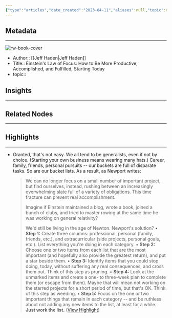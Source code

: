 ```yaml
---
{"type":"articles","date_created":"2023-04-11","aliases":null,"topic":null,"url":"https://www.inc.com/jeff-haden/einsteins-law-of-focus-how-to-be-more-productive-accomplished-fulfilled-starting-today.html","layout":null,"banner":null,"dg-publish":true,"tags":null,"permalink":"/300-biblio/200-articles/einstein-s-law-of-focus-how-to-be-more-productive-accomplished-and-fulfilled-starting-today/","dgPassFrontmatter":true,"created":"2023-10-20T12:44:19.000-05:00","updated":"2023-10-20T12:44:19.000-05:00"}
---
```


## Metadata
---
![rw-book-cover](https://img-cdn.inc.com/image/upload/w_1024,h_576,c_fill/images/panoramic/GettyImages-517287340_523103_u7wb6e.jpg)
- Author:: [[Jeff Haden\|Jeff Haden]]
- Title:: Einstein's Law of Focus: How to Be More Productive, Accomplished, and Fulfilled, Starting Today
- topic::  



## Insights
---
## Related Nodes
---

## Highlights 
---
- Granted, that's not easy. We all tend to be generalists, even if not by choice. (Starting your own business means wearing many hats.)
  Career, family, friends, personal pursuits -- our buckets are full of disparate tasks. So are our bucket lists.
  As a result, as Newport writes:
  > We can no longer focus on a small number of important project, but find ourselves, instead, rushing between an increasingly overwhelming slate full of a variety of obligations. This time fracture can prevent real accomplishment.
  > 
  > Imagine if Einstein maintained a blog, wrote a book, joined a bunch of clubs, and tried to master rowing at the same time he was working on general relativity?
  > 
  > We'd still be living in the age of Newton.
  Newport's solution?
  • **Step 1:** Create three columns: professional, personal (family, friends, etc.), and extracurricular (side projects, personal goals, etc.). List everything you're doing in each category.
  • **Step 2:** Choose one or two items from each list that are the most important (and hopefully also provide the greatest return), and put a star beside them.
  • **Step 3:** Identify items that you could stop doing, today, without suffering any real consequences, and cross them out. Think of this step as pruning.
  • **Step 4:** Look at the unmarked items and create a one- to three-week plan to complete them (or escape from them). Maybe that will mean not working on the starred projects for a short period of time, but that's OK. Think of this step as weeding.
  • **Step 5:** Focus on the one or two important things that remain in each category -- and be ruthless about not adding any new items to the list, at least for a while. **Just work the list.** ([View Highlight](https://read.readwise.io/read/01gxrp64m30wmpcz4s53sr06k9))
